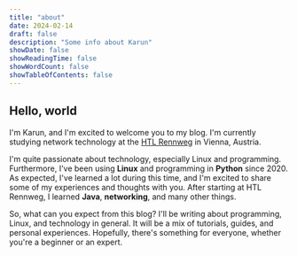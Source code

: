 ```yaml
---
title: "about"
date: 2024-02-14
draft: false
description: "Some info about Karun"
showDate: false
showReadingTime: false
showWordCount: false
showTableOfContents: false
---
```


## Hello, world

I'm Karun, and I'm excited to welcome you to my blog. I'm currently studying network technology at the [HTL Rennweg](https://htl.rennweg.at/) in Vienna, Austria.

I'm quite passionate about technology, especially Linux and programming. Furthermore, I've been using **Linux** and programming in **Python** since 2020. As expected, I've learned a lot during this time, and I'm excited to share some of my experiences and thoughts with you. After starting at HTL Rennweg, I learned **Java**, **networking**, and many other things.

So, what can you expect from this blog? I'll be writing about programming, Linux, and technology in general. It will be a mix of tutorials, guides, and personal experiences. Hopefully, there's something for everyone, whether you're a beginner or an expert.
